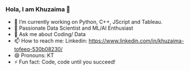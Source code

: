 ### Hola, I am Khuzaima 👋

- 🔭 I’m currently working on Python, C++, JScript and Tableau.
- 🌱 Passionate Data Scientist and ML/AI Enthusiast
- 💬 Ask me about Coding/ Data
- 📫 How to reach me: Linkedin: https://www.linkedin.com/in/khuzaima-tofeeq-530b08230/
- 😄 Pronouns: KT
- ⚡ Fun fact: Code, code until you succeed!

